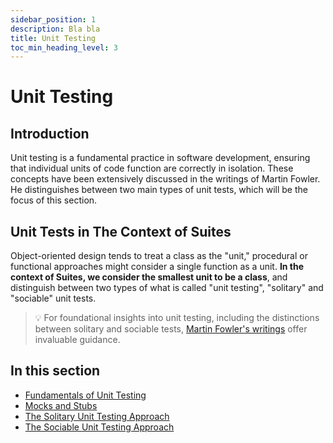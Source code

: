 ```yaml
---
sidebar_position: 1
description: Bla bla
title: Unit Testing
toc_min_heading_level: 3
---
```


# Unit Testing

## Introduction

Unit testing is a fundamental practice in software development, ensuring that individual units of code function are
correctly in isolation. These concepts have been extensively discussed in the writings of Martin Fowler. He
distinguishes between two main types of unit tests, which will be the focus of this section.

## Unit Tests in The Context of Suites

Object-oriented design tends to treat a class as the "unit," procedural or functional approaches might consider a single
function as a unit. **In the context of Suites, we consider the smallest unit to be a class**, and distinguish between
two types of what is called "unit testing", "solitary" and "sociable" unit tests.

> :bulb: For foundational insights into unit testing, including the distinctions between solitary and sociable
> tests, [Martin Fowler's writings](https://martinfowler.com/bliki/UnitTest.html) offer invaluable guidance.


## In this section
- [Fundamentals of Unit Testing](/docs/developer-guide/unit-tests/fundamentals)
- [Mocks and Stubs](/docs/developer-guide/unit-tests/test-doubles)
- [The Solitary Unit Testing Approach](/docs/developer-guide/unit-tests/solitary)
- [The Sociable Unit Testing Approach](/docs/developer-guide/unit-tests/sociable)



